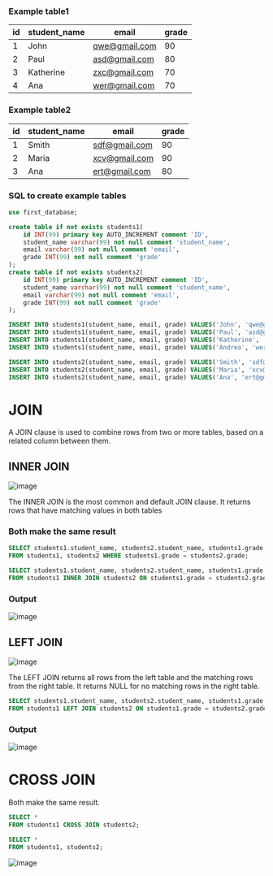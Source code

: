 ### Example table1
|id|student_name|email|grade|
|---|---|---|---|
|1|John|qwe@gmail.com|90|
|2|Paul|asd@gmail.com|80|
|3|Katherine|zxc@gmail.com|70|
|4|Ana|wer@gmail.com|70|

### Example table2
|id|student_name|email|grade|
|---|---|---|---|
|1|Smith|sdf@gmail.com|90|
|2|Maria|xcv@gmail.com|90|
|3|Ana|ert@gmail.com|80|

### SQL to create example tables
~~~sql
use first_database;

create table if not exists students1(
    id INT(99) primary key AUTO_INCREMENT comment 'ID',
    student_name varchar(99) not null comment 'student_name',
    email varchar(99) not null comment 'email',
    grade INT(99) not null comment 'grade'
);
create table if not exists students2(
    id INT(99) primary key AUTO_INCREMENT comment 'ID',
    student_name varchar(99) not null comment 'student_name',
    email varchar(99) not null comment 'email',
    grade INT(99) not null comment 'grade'
);

INSERT INTO students1(student_name, email, grade) VALUES('John', 'qwe@gmail.com', '90');
INSERT INTO students1(student_name, email, grade) VALUES('Paul', 'asd@gmail.com', '80');
INSERT INTO students1(student_name, email, grade) VALUES('Katherine', 'zxc@gmail.com', '70');
INSERT INTO students1(student_name, email, grade) VALUES('Andrea', 'wer@gmail.com', '70');

INSERT INTO students2(student_name, email, grade) VALUES('Smith', 'sdf@gmail.com', '90');
INSERT INTO students2(student_name, email, grade) VALUES('Maria', 'xcv@gmail.com', '90');
INSERT INTO students2(student_name, email, grade) VALUES('Ana', 'ert@gmail.com', '80');
~~~
# JOIN
A JOIN clause is used to combine rows from two or more tables, based on a related column between them.
## INNER JOIN
![image](https://user-images.githubusercontent.com/67142421/191418502-b67d9c97-f6c1-41a0-8866-65ef27344f9d.png)

The INNER JOIN is the most common and default JOIN clause. It returns rows that have matching values in both tables

### Both make the same result
~~~sql
SELECT students1.student_name, students2.student_name, students1.grade
FROM students1, students2 WHERE students1.grade = students2.grade;
~~~
~~~sql
SELECT students1.student_name, students2.student_name, students1.grade
FROM students1 INNER JOIN students2 ON students1.grade = students2.grade;
~~~
### Output
![image](https://user-images.githubusercontent.com/67142421/177883594-b714df59-1b5b-4a9e-9e91-76fbfa5aaafe.png)

## LEFT JOIN
![image](https://user-images.githubusercontent.com/67142421/177880429-7f2cd5a9-a9ed-42ad-8049-50ea628dede2.png)

The LEFT JOIN returns all rows from the left table and the matching rows from the right table. It returns NULL for no matching rows in the right table.

~~~sql
SELECT students1.student_name, students2.student_name, students1.grade
FROM students1 LEFT JOIN students2 ON students1.grade = students2.grade;
~~~~

### Output
![image](https://user-images.githubusercontent.com/67142421/177883665-33dc874d-0ca8-47eb-9c6e-83642080dc41.png)

# CROSS JOIN
Both make the same result.
~~~sql
SELECT *
FROM students1 CROSS JOIN students2;
~~~
~~~sql
SELECT *
FROM students1, students2;
~~~
![image](https://user-images.githubusercontent.com/67142421/194015392-b0b5b21d-696e-4749-bcda-ad29226d5e28.png)
